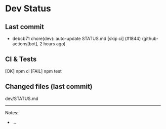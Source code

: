 # Dev Status

## Last commit
- debcb71 chore(dev): auto-update STATUS.md [skip ci] (#1844) (github-actions[bot], 2 hours ago)
## CI & Tests
[OK] npm ci
[FAIL] npm test

## Changed files (last commit)
dev/STATUS.md

---
Notes:
- ...
